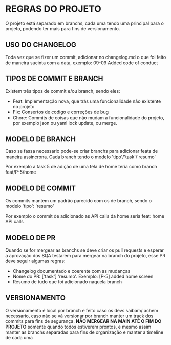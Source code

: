 # REGRAS DO PROJETO
O projeto está separado em branchs, cada uma tendo uma principal para o projeto, podendo ter mais para fins de versionamento.

## USO DO CHANGELOG
Toda vez que se fizer um commit, adicionar no changelog.md o que foi feito de maneira sucinta com a data, exemplo: 
09-09 Added code of conduct

## TIPOS DE COMMIT E BRANCH
Existem três tipos de commit e/ou branch, sendo eles:
 - Feat: Implementação nova, que trás uma funcionalidade não existente no projeto
 - Fix: Consertos de codigo e correções de bug
 - Chore: Commits de coisas que não mudam a funcionalidade do projeto, por exemplo json ou yaml lock update, ou merge.

## MODELO DE BRANCH
Caso se fassa necessario pode-se criar branchs para adicionar feats de maneira assincrona. Cada branch tendo o modelo 'tipo'/'task'/'resumo'

Por exemplo a task 5 de adição de uma tela de home teria como branch feat/P-5/home

## MODELO DE COMMIT
Os commits mantem um padrão parecido com os de branch, sendo o modelo 'tipo': 'resumo'

Por exemplo o commit de adicionado as API calls da home seria feat: home API calls

## MODELO DE PR
Quando se for mergear as branchs se deve criar os pull requests e esperar a aprovação dos SQA testarem para mergear na branch do projeto, esse PR deve seguir algumas regras:

 - Changelog documentado e coerente com as mudanças
 - Nome do PR: ['task'] 'resumo'. Exemplo: [P-5] added home screen
 - Resumo de tudo que foi adicionado naquela branch

## VERSIONAMENTO
O versionamento é local por branch e feito caso os devs saibam/ achem necessario, caso não se vá versionar por branch manter um track dos commits para fins de segurança. **NÃO MERGEAR NA MAIN ATÉ O FIM DO PROJETO** somente quando todos estiverem prontos, e mesmo assim manter as branchs separadas para fins de organização e manter a timeline de cada uma
